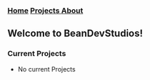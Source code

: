 ### [Home](https://beandevstudios.com/) [Projects  ]() [About  ]()
## Welcome to BeanDevStudios!

### Current Projects
- No current Projects
